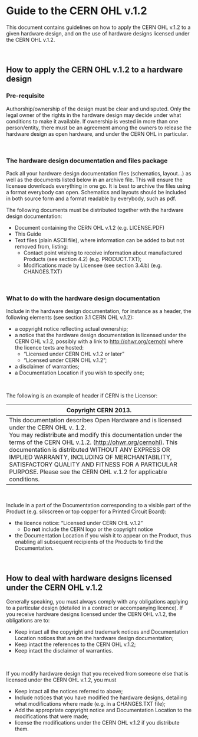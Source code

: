 
# Guide to the CERN OHL v.1.2

This document contains guidelines on how to apply the CERN OHL v.1.2 to a given hardware design, and on the use of hardware designs licensed under the CERN OHL v.1.2.

<br/>

## How to apply the CERN OHL v.1.2 to a hardware design

### Pre-requisite

Authorship/ownership of the design must be clear and undisputed. Only the legal owner of the rights in the hardware design may decide under what conditions to make it available. If ownership is vested in more than one person/entity, there must be an agreement among the owners to release the hardware design as open hardware, and under the CERN OHL in particular.

<br/>

### The hardware design documentation and files package

Pack all your hardware design documentation files (schematics, layout...) as well as the documents listed below in an archive file. This will ensure the licensee downloads everything in one go. It is best to archive the files using a format everybody can open. Schematics and layouts should be included in both source form and a format readable by everybody, such as pdf.

The following documents must be distributed together with the hardware design documentation:

- Document containing the CERN OHL v.1.2 (e.g. LICENSE.PDF)
- This Guide
- Text files (plain ASCII file), where information can be added to but not removed from, listing:
  - Contact point wishing to receive information about manufactured Products (see section 4.2) (e.g. PRODUCT.TXT);
  - Modifications made by Licensee (see section 3.4.b) (e.g. CHANGES.TXT)

<br/>

### What to do with the hardware design documentation

Include in the hardware design documentation, for instance as a header, the following elements (see section 3.1 CERN OHL v.1.2):

- a copyright notice reflecting actual ownership;
- a notice that the hardware design documentation is licensed under the CERN OHL v.1.2, possibly with a link to http://ohwr.org/cernohl where the licence texts are hosted:
  - “Licensed under CERN OHL v.1.2 or later”
  - “Licensed under CERN OHL v.1.2”;
- a disclaimer of warranties;
- a Documentation Location if you wish to specify one;

<br/>

The following is an example of header if CERN is the Licensor:

| Copyright CERN 2013. |
| -- |
| This documentation describes Open Hardware and is licensed under the CERN OHL v. 1.2. <br/> You may redistribute and modify this documentation under the terms of the CERN OHL v.1.2. (http://ohwr.org/cernohl). This documentation is distributed WITHOUT ANY EXPRESS OR IMPLIED WARRANTY, INCLUDING OF MERCHANTABILITY, SATISFACTORY QUALITY AND FITNESS FOR A PARTICULAR PURPOSE. Please see the CERN OHL v.1.2 for applicable conditions. |

<br/>

Include in a part of the Documentation corresponding to a visible part of the Product (e.g. silkscreen or top copper for a Printed Circuit Board):

- the licence notice: “Licensed under CERN OHL v.1.2”
  - Do **not** include the CERN logo or the copyright notice
- the Documentation Location if you wish it to appear on the Product, thus enabling all subsequent recipients of the Products to find the Documentation.

<br/>

## How to deal with hardware designs licensed under the CERN OHL v.1.2

Generally speaking, you must always comply with any obligations applying to a particular design (detailed in a contract or accompanying licence). If you receive hardware designs licensed under the CERN OHL v.1.2, the obligations are to:

- Keep intact all the copyright and trademark notices and Documentation Location notices that are on the hardware design documentation;
- Keep intact the references to the CERN OHL v.1.2;
- Keep intact the disclaimer of warranties.

<br/>

If you modify hardware design that you received from someone else that is licensed under the CERN OHL v.1.2, you must

- Keep intact all the notices referred to above;
- Include notices that you have modified the hardware designs, detailing what modifications where made (e.g. in a CHANGES.TXT file);
- Add the appropriate copyright notice and Documentation Location to the modifications that were made;
- license the modifications under the CERN OHL v.1.2 if you distribute them.
